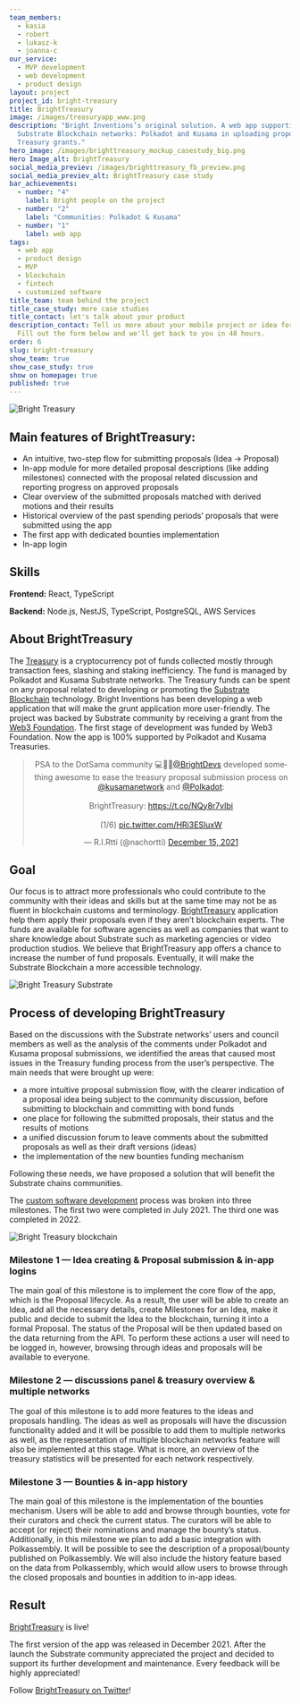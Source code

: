 ```yaml
---
team_members:
  - kasia
  - robert
  - lukasz-k
  - joanna-c
our_service:
  - MVP development
  - web development
  - product design
layout: project
project_id: bright-treasury
title: BrightTreasury
image: /images/treasuryapp_www.png
description: "Bright Inventions’s original solution. A web app supporting
  Substrate Blockchain networks: Polkadot and Kusama in uploading proposals for
  Treasury grants."
hero_image: /images/brighttreasury_mockup_casestudy_big.png
Hero Image_alt: BrightTreasury
social_media_previev: /images/brighttreasury_fb_preview.png
social_media_previev_alt: BrightTreasury case study
bar_achievements:
  - number: "4"
    label: Bright people on the project
  - number: "2"
    label: "Communities: Polkadot & Kusama"
  - number: "1"
    label: web app
tags:
  - web app
  - product design
  - MVP
  - blockchain
  - fintech
  - customized software
title_team: team behind the project
title_case_study: more case studies
title_contact: let's talk about your product
description_contact: Tell us more about your mobile project or idea for an app.
  Fill out the form below and we'll get back to you in 48 hours.
order: 6
slug: bright-treasury
show_team: true
show_case_study: true
show on homepage: true
published: true
---
```

![Bright Treasury](/images/treasuryappwww.png)

## Main features of BrightTreasury:

* An intuitive, two-step flow for submitting proposals (Idea -> Proposal)
* In-app module for more detailed proposal descriptions (like adding milestones) connected with the proposal related discussion and reporting progress on approved proposals
* Clear overview of the submitted proposals matched with derived motions and their results
* Historical overview of the past spending periods’ proposals that were submitted using the app 
* The first app with dedicated bounties implementation
* In-app login

## Skills

**Frontend:** React, TypeScript

**Backend:** Node.js, NestJS, TypeScript, PostgreSQL, AWS Services

## About BrightTreasury

<YouTubeEmbed url='https://www.youtube.com/watch?v=AKe5HynDQnU' />

The [Treasury](https://wiki.polkadot.network/docs/learn-treasury) is a cryptocurrency pot of funds collected mostly through transaction fees, slashing and staking inefficiency. The fund is managed by Polkadot and Kusama Substrate networks. The Treasury funds can be spent on any proposal related to developing or promoting the [Substrate Blockchain](/blog/5-benefits-of-substrate-blockchain) technology. Bright Inventions has been developing a web application that will make the grunt application more user-friendly. The project was backed by Substrate community by receiving a grant from the [Web3 Foundation](https://web3.foundation/). The first stage of development was funded by Web3 Foundation. Now the app is 100% supported by Polkadot and Kusama Treasuries.

<center><blockquote class="twitter-tweet"><p lang="en" dir="ltr">PSA to the DotSama community 💻🤩🎉<a href="https://twitter.com/BrightDevs?ref_src=twsrc%5Etfw">@BrightDevs</a> developed something awesome to ease the treasury proposal submission process on <a href="https://twitter.com/kusamanetwork?ref_src=twsrc%5Etfw">@kusamanetwork</a> and <a href="https://twitter.com/Polkadot?ref_src=twsrc%5Etfw">@Polkadot</a>: <br /><br />BrightTreasury: <a href="https://t.co/NQy8r7vIbi">https://t.co/NQy8r7vIbi</a> <br/><br/>(1/6) <a href="https://t.co/HRi3ESluxW">pic.twitter.com/HRi3ESluxW</a></p>&mdash; R.I.Rtti (@nachortti) <a href="https://twitter.com/nachortti/status/1471109810322030596?ref_src=twsrc%5Etfw">December 15, 2021</a></blockquote> <script async src="https://platform.twitter.com/widgets.js" charset="utf-8"></script></center>

## Goal

Our focus is to attract more professionals who could contribute to the community with their ideas and skills but at the same time may not be as fluent in blockchain customs and terminology. [BrightTreasury](https://treasury.bright.dev?utm_source=referral&utm_medium=bright_website&utm_campaign=case_study_bright) application help them apply their proposals even if they aren’t blockchain experts. The funds are available for software agencies as well as companies that want to share knowledge about Substrate such as marketing agencies or video production studios. We believe that BrightTreasury app offers a chance to increase the number of fund proposals. Eventually, it will make the Substrate Blockchain a more accessible technology.

![Bright Treasury Substrate](/images/treasuryapp_www.png)

## Process of developing BrightTreasury

Based on the discussions with the Substrate networks’ users and council members as well as the analysis of the comments under Polkadot and Kusama proposal submissions, we identified the areas that caused most issues in the Treasury funding process from the user’s perspective. The main needs that were brought up were:

* a more intuitive proposal submission flow, with the clearer indication of a proposal idea being subject to the community discussion, before submitting to blockchain and committing with bond funds 
* one place for following the submitted proposals, their status and the results of motions
* a unified discussion forum to leave comments about the submitted proposals as well as their draft versions (ideas)
* the implementation of the new bounties funding mechanism

Following these needs, we have proposed a solution that will benefit the Substrate chains communities.

The [custom software development](/our-areas/custom-software-development) process was broken into three milestones. The first two were completed in July 2021. The third one was completed in 2022. 

![Bright Treasury blockchain](/images/treasury_www_3.png)

### Milestone 1 — Idea creating & Proposal submission & in-app logins

The main goal of this milestone is to implement the core flow of the app, which is the Proposal lifecycle. As a result, the user will be able to create an Idea, add all the necessary details, create Milestones for an Idea, make it public and decide to submit the Idea to the blockchain, turning it into a formal Proposal. The status of the Proposal will be then updated based on the data returning from the API. To perform these actions a user will need to be logged in, however, browsing through ideas and proposals will be available to everyone. 

### Milestone 2 — discussions panel & treasury overview & multiple networks

The goal of this milestone is to add more features to the ideas and proposals handling. The ideas as well as proposals will have the discussion functionality added and it will be possible to add them to multiple networks as well, as the representation of multiple blockchain networks feature will also be implemented at this stage. What is more, an overview of the treasury statistics will be presented for each network respectively. 

### Milestone 3 — Bounties & in-app history

The main goal of this milestone is the implementation of the bounties mechanism. Users will be able to add and browse through bounties, vote for their curators and check the current status. The curators will be able to accept (or reject) their nominations and manage the bounty’s status. Additionally, in this milestone we plan to add a basic integration with Polkassembly. It will be possible to see the description of a proposal/bounty published on Polkassembly. We will also include the history feature based on the data from Polkassembly, which would allow users to browse through the closed proposals and bounties in addition to in-app ideas.

## Result

[BrightTreasury](https://treasury.bright.dev?utm_source=referral&utm_medium=bright_website&utm_campaign=case_study_bright2) is live! 

The first version of the app was released in December 2021. After the launch the Substrate community appreciated the project and decided to support its further development and maintenance. Every feedback will be highly appreciated! 

Follow [BrightTreasury on Twitter](https://twitter.com/BrightTreasury)!